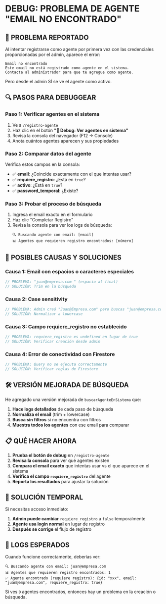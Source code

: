 # DEBUG: PROBLEMA DE AGENTE "EMAIL NO ENCONTRADO"

## 🚨 PROBLEMA REPORTADO

Al intentar registrarse como agente por primera vez con las credenciales proporcionadas por el admin, aparece el error:

```
Email no encontrado
Este email no está registrado como agente en el sistema.
Contacta al administrador para que te agregue como agente.
```

Pero desde el admin SÍ se ve el agente como activo.

## 🔍 PASOS PARA DEBUGGEAR

### **Paso 1: Verificar agentes en el sistema**
1. Ve a `/registro-agente`
2. Haz clic en el botón **"🔧 Debug: Ver agentes en sistema"**
3. Revisa la consola del navegador (F12 → Console)
4. Anota cuántos agentes aparecen y sus propiedades

### **Paso 2: Comparar datos del agente**
Verifica estos campos en la consola:
- ✅ **email**: ¿Coincide exactamente con el que intentas usar?
- ✅ **requiere_registro**: ¿Está en `true`?
- ✅ **activo**: ¿Está en `true`?
- ✅ **password_temporal**: ¿Existe?

### **Paso 3: Probar el proceso de búsqueda**
1. Ingresa el email exacto en el formulario
2. Haz clic "Completar Registro"
3. Revisa la consola para ver los logs de búsqueda:
   ```
   🔍 Buscando agente con email: [email]
   📊 Agentes que requieren registro encontrados: [número]
   ```

## 🔧 POSIBLES CAUSAS Y SOLUCIONES

### **Causa 1: Email con espacios o caracteres especiales**
```javascript
// PROBLEMA: "juan@empresa.com " (espacio al final)
// SOLUCIÓN: Trim en la búsqueda
```

### **Causa 2: Case sensitivity**
```javascript
// PROBLEMA: Admin creó "Juan@Empresa.com" pero buscas "juan@empresa.com"
// SOLUCIÓN: Normalizar a lowercase
```

### **Causa 3: Campo requiere_registro no establecido**
```javascript
// PROBLEMA: requiere_registro es undefined en lugar de true
// SOLUCIÓN: Verificar creación desde admin
```

### **Causa 4: Error de conectividad con Firestore**
```javascript
// PROBLEMA: Query no se ejecuta correctamente
// SOLUCIÓN: Verificar reglas de Firestore
```

## 🛠️ VERSIÓN MEJORADA DE BÚSQUEDA

He agregado una versión mejorada de `buscarAgenteEnSistema` que:

1. **Hace logs detallados** de cada paso de búsqueda
2. **Normaliza el email** (trim + lowercase)
3. **Busca sin filtros** si no encuentra con filtros
4. **Muestra todos los agentes** con ese email para comparar

## 📋 QUÉ HACER AHORA

1. **Prueba el botón de debug** en `/registro-agente`
2. **Revisa la consola** para ver qué agentes existen
3. **Compara el email exacto** que intentas usar vs el que aparece en el sistema
4. **Verifica el campo `requiere_registro`** del agente
5. **Reporta los resultados** para ajustar la solución

## 🚀 SOLUCIÓN TEMPORAL

Si necesitas acceso inmediato:

1. **Admin puede cambiar** `requiere_registro` a `false` temporalmente
2. **Agente usa login normal** en lugar de registro
3. **Después se corrige** el flujo de registro

## 📝 LOGS ESPERADOS

Cuando funcione correctamente, deberías ver:

```
🔍 Buscando agente con email: juan@empresa.com
📊 Agentes que requieren registro encontrados: 1
✅ Agente encontrado (requiere registro): {id: "xxx", email: "juan@empresa.com", requiere_registro: true}
```

Si ves `0` agentes encontrados, entonces hay un problema en la creación o búsqueda.
